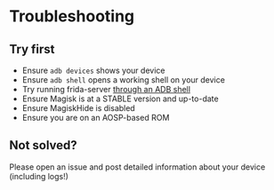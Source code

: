 # Troubleshooting

## Try first
- Ensure `adb devices` shows your device
- Ensure `adb shell` opens a working shell on your device
- Try running frida-server [through an ADB shell](https://www.frida.re/docs/android/)
- Ensure Magisk is at a STABLE version and up-to-date
- Ensure MagiskHide is disabled
- Ensure you are on an AOSP-based ROM

## Not solved?
Please open an issue and post detailed information about your device (including logs!)